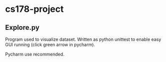 # cs178-project

## Explore.py

Program used to visualize dataset. Written as python unittest to enable easy GUI running (click green arrow in pycharm).

Pycharm use recommended.
